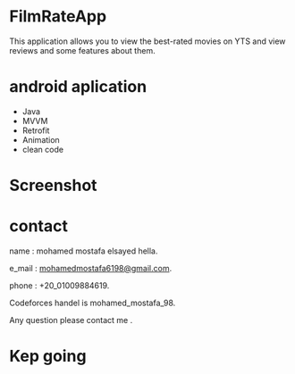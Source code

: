 # FilmRateApp
This application allows you to view the best-rated movies on YTS and view reviews and some features about them.

# android aplication
- Java
- MVVM
- Retrofit
- Animation
- clean code

# Screenshot


# contact

name : mohamed mostafa elsayed hella.

e_mail : mohamedmostafa6198@gmail.com.

phone : +20_01009884619.

Codeforces handel is mohamed_mostafa_98.

Any question please contact me .

# Kep going
